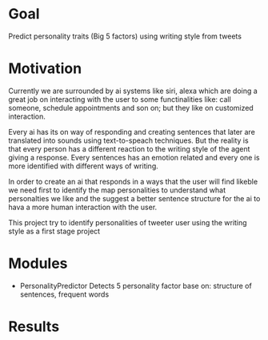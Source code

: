 # Goal
Predict personality traits (Big 5 factors) using writing style from tweets

# Motivation
Currently we are surrounded by ai systems like siri, alexa which are doing a great
job on interacting with the user to some functinalities like: call someone,
schedule appointments and son on; but they like on customized interaction.

Every ai has its on way of responding and creating sentences that later are
translated into sounds using text-to-speach techniques. But the reality is that
every person has a different reaction to the writing style of the agent giving a
response. Every sentences has an emotion related and every one is more identified
with different ways of writing.

In order to create an ai that responds in a ways that the user will find likeble
we need first to identify the map personalities to understand what personalties we
like and the suggest a better sentence structure for the ai to hava a more human
interaction with the user.

This project try to identify personalities of tweeter user using the writing style
as a first stage project

# Modules

- PersonalityPredictor
  Detects 5 personality factor base on: structure of sentences, frequent words

# Results
